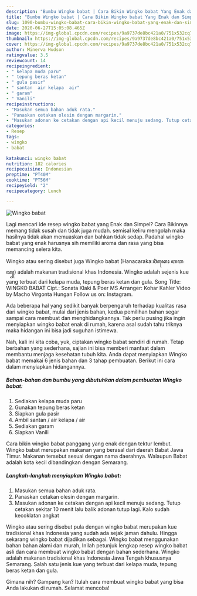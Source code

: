 ```yaml
---
description: "Bumbu Wingko babat | Cara Bikin Wingko babat Yang Enak dan Simpel"
title: "Bumbu Wingko babat | Cara Bikin Wingko babat Yang Enak dan Simpel"
slug: 1090-bumbu-wingko-babat-cara-bikin-wingko-babat-yang-enak-dan-simpel
date: 2020-06-27T15:05:08.465Z
image: https://img-global.cpcdn.com/recipes/9a9737de8bc421a0/751x532cq70/wingko-babat-foto-resep-utama.jpg
thumbnail: https://img-global.cpcdn.com/recipes/9a9737de8bc421a0/751x532cq70/wingko-babat-foto-resep-utama.jpg
cover: https://img-global.cpcdn.com/recipes/9a9737de8bc421a0/751x532cq70/wingko-babat-foto-resep-utama.jpg
author: Minerva Hudson
ratingvalue: 3.5
reviewcount: 14
recipeingredient:
- " kelapa muda paru"
- " tepung beras ketan"
- " gula pasir"
- " santan  air kelapa  air"
- " garam"
- " Vanili"
recipeinstructions:
- "Masukan semua bahan aduk rata."
- "Panaskan cetakan olesin dengan margarin."
- "Masukan adonan ke cetakan dengan api kecil menuju sedang. Tutup cetakan sekitar 10 menit lalu balik adonan tutup lagi. Kalo sudah kecoklatan angkat"
categories:
- Resep
tags:
- wingko
- babat

katakunci: wingko babat 
nutrition: 182 calories
recipecuisine: Indonesian
preptime: "PT40M"
cooktime: "PT56M"
recipeyield: "2"
recipecategory: Lunch

---
```



![Wingko babat](https://img-global.cpcdn.com/recipes/9a9737de8bc421a0/751x532cq70/wingko-babat-foto-resep-utama.jpg)

Lagi mencari ide resep wingko babat yang Enak dan Simpel? Cara Bikinnya memang tidak susah dan tidak juga mudah. semisal keliru mengolah maka hasilnya tidak akan memuaskan dan bahkan tidak sedap. Padahal wingko babat yang enak harusnya sih memiliki aroma dan rasa yang bisa memancing selera kita.

Wingko atau sering disebut juga Wingko babat (Hanacaraka:ꦮꦶꦁꦏꦺꦴ ꦧꦧꦠ꧀) adalah makanan tradisional khas Indonesia. Wingko adalah sejenis kue yang terbuat dari kelapa muda, tepung beras ketan dan gula. Song Title: WINGKO BABAT Cipt.: Sonata Klaki &amp; Poer MS Arranger: Kohar Kahler Video by Macho Virgonta Hungan Follow us on: Instagram.

Ada beberapa hal yang sedikit banyak berpengaruh terhadap kualitas rasa dari wingko babat, mulai dari jenis bahan, kedua pemilihan bahan segar sampai cara membuat dan menghidangkannya. Tak perlu pusing jika ingin menyiapkan wingko babat enak di rumah, karena asal sudah tahu triknya maka hidangan ini bisa jadi suguhan istimewa.


Nah, kali ini kita coba, yuk, ciptakan wingko babat sendiri di rumah. Tetap berbahan yang sederhana, sajian ini bisa memberi manfaat dalam membantu menjaga kesehatan tubuh kita. Anda dapat menyiapkan Wingko babat memakai 6 jenis bahan dan 3 tahap pembuatan. Berikut ini cara dalam menyiapkan hidangannya.

<!--inarticleads1-->

##### Bahan-bahan dan bumbu yang dibutuhkan dalam pembuatan Wingko babat:

1. Sediakan  kelapa muda paru
1. Gunakan  tepung beras ketan
1. Siapkan  gula pasir
1. Ambil  santan / air kelapa / air
1. Sediakan  garam
1. Siapkan  Vanili


Cara bikin wingko babat panggang yang enak dengan tektur lembut. Wingko babat merupakan makanan yang berasal dari daerah Babat Jawa Timur. Makanan tersebut sesuai dengan nama daerahnya. Walaupun Babat adalah kota kecil dibandingkan dengan Semarang. 

<!--inarticleads2-->

##### Langkah-langkah menyiapkan Wingko babat:

1. Masukan semua bahan aduk rata.
1. Panaskan cetakan olesin dengan margarin.
1. Masukan adonan ke cetakan dengan api kecil menuju sedang. Tutup cetakan sekitar 10 menit lalu balik adonan tutup lagi. Kalo sudah kecoklatan angkat


Wingko atau sering disebut pula dengan wingko babat merupakan kue tradisional khas Indonesia yang sudah ada sejak jaman dahulu. Hingga sekarang wingko babat dijadikan sebagai. Wingko babat menggunakan bahan bahan alami dan murah, Inilah petunjuk lengkap resep wingko babat asli dan cara membuat wingko babat dengan bahan sederhana. Wingko adalah makanan tradisional khas Indonesia Jawa Tengah khususnya Semarang. Salah satu jenis kue yang terbuat dari kelapa muda, tepung beras ketan dan gula. 

Gimana nih? Gampang kan? Itulah cara membuat wingko babat yang bisa Anda lakukan di rumah. Selamat mencoba!
